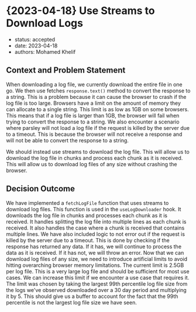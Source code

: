 # {2023-04-18} Use Streams to Download Logs

* status: accepted
* date: 2023-04-18
* authors: Mohamed Khelif

## Context and Problem Statement

When downloading a log file, we currently download the entire file in one go. We then use fetches `response.text()` method to convert the response to a string. This is a problem because it can cause the browser to crash if the log file is too large. Browsers have a limit on the amount of memory they can allocate to a single string. This limit is as low as 1GB on some browsers. This means that if a log file is larger than 1GB, the browser will fail when trying to convert the response to a string. 
We also encounter a scenario where parsley will not load a log file if the request is killed by the server due to a timeout. This is because the browser will not receive a response and will not be able to convert the response to a string.

We should instead use streams to download the log file. This will allow us to download the log file in chunks and process each chunk as it is received. This will allow us to download log files of any size without crashing the browser.


## Decision Outcome

We have implemented a `fetchLogFile` function that uses streams to download log files. This function is used in the `useLogDownloader` hook. It downloads the log file in chunks and processes each chunk as it is received. It handles splitting the log file into multiple lines as each chunk is received. It also handles the case where a chunk is received that contains multiple lines.
We have also included logic to not error out if the request is killed by the server due to a timeout. This is done by checking if the response has returned any data. If it has, we will continue to process the data as it is received. If it has not, we will throw an error.
Now that we can download log files of any size, we need to introduce artificial limits to avoid hitting overarching browser memory limitations. 
The current limit is 2.5GB per log file. This is a very large log file and should be sufficient for most use cases. We can increase this limit if we encounter a use case that requires it. The limit was chosen by taking the largest 99th percentile log file size from the logs we've observed downloaded over a 30 day period and multiplying it by 5. This should give us a buffer to account for the fact that the 99th percentile is not the largest log file size we have seen.
